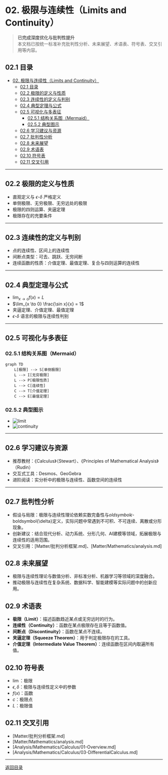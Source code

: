# 02. 极限与连续性（Limits and Continuity）

> **已完成深度优化与批判性提升**  
> 本文档已按统一标准补充批判性分析、未来展望、术语表、符号表、交叉引用等内容。

## 02.1 目录

- [02. 极限与连续性（Limits and Continuity）](#02-极限与连续性limits-and-continuity)
  - [02.1 目录](#021-目录)
  - [02.2 极限的定义与性质](#022-极限的定义与性质)
  - [02.3 连续性的定义与判别](#023-连续性的定义与判别)
  - [02.4 典型定理与公式](#024-典型定理与公式)
  - [02.5 可视化与多表征](#025-可视化与多表征)
    - [02.5.1 结构关系图（Mermaid）](#0251-结构关系图mermaid)
    - [02.5.2 典型图示](#0252-典型图示)
  - [02.6 学习建议与资源](#026-学习建议与资源)
  - [02.7 批判性分析](#027-批判性分析)
  - [02.8 未来展望](#028-未来展望)
  - [02.9 术语表](#029-术语表)
  - [02.10 符号表](#0210-符号表)
  - [02.11 交叉引用](#0211-交叉引用)

---

## 02.2 极限的定义与性质

- 直观定义与 $\epsilon$-$\delta$ 严格定义
- 单侧极限、无穷极限、无穷远处的极限
- 极限的四则运算、夹逼定理
- 极限存在的充要条件

---

## 02.3 连续性的定义与判别

- 点的连续性、区间上的连续性
- 间断点类型：可去、跳跃、无穷间断
- 连续函数的性质：介值定理、最值定理、复合与四则运算的连续性

---

## 02.4 典型定理与公式

- $\lim_{x \to c} f(x) = L$
- $\lim_{x \to 0} \frac{\sin x}{x} = 1$
- 夹逼定理、介值定理、最值定理
- $\epsilon$-$\delta$ 语言的极限与连续性判别

---

## 02.5 可视化与多表征

### 02.5.1 结构关系图（Mermaid）

```mermaid
graph TD
    L[极限] --> S[单侧极限]
    L --> I[无穷极限]
    L --> P[极限性质]
    L --> C[连续性]
    C --> T[介值定理]
    C --> E[最值定理]
```

### 02.5.2 典型图示

- ![limit](https://latex.codecogs.com/svg.image?\lim_{x\to%200}\frac{\sin%20x}{x}=1)
- ![continuity](https://latex.codecogs.com/svg.image?\text{Continuous%20Function})

---

## 02.6 学习建议与资源

- 推荐教材：《Calculus》（Stewart）、《Principles of Mathematical Analysis》（Rudin）
- 交互式工具：Desmos、GeoGebra
- 进阶阅读：实分析中的极限与连续性、函数空间的连续性

---

## 02.7 批判性分析

- 假设与局限：极限与连续性理论依赖实数完备性与$oldsymbol{\epsilon}$-boldsymbol{\delta}定义，实际问题中常遇到不可积、不可连续、离散或分形现象。
- 创新建议：结合现代分析、动力系统、分形几何、AI建模等领域，拓展极限与连续性的适用范围。
- 交叉引用：[Matter/批判分析框架.md]、[Matter/Mathematics/analysis.md]

## 02.8 未来展望

- 极限与连续性理论与数值分析、非标准分析、机器学习等领域的深度融合。
- 推动极限与连续性在复杂系统、数据科学、智能建模等实际问题中的创新应用。

## 02.9 术语表

- **极限（Limit）**：描述函数趋近某点或无穷远时的行为。
- **连续性（Continuity）**：函数在某点极限存在且等于函数值。
- **间断点（Discontinuity）**：函数在某点不连续。
- **夹逼定理（Squeeze Theorem）**：用于判定极限存在的工具。
- **介值定理（Intermediate Value Theorem）**：连续函数在区间内取遍所有值。

## 02.10 符号表

- $\lim$：极限
- $\epsilon,\delta$：极限与连续性定义中的参数
- $f(x)$：函数
- $c$：极限点
- $L$：极限值

## 02.11 交叉引用

- [Matter/批判分析框架.md]
- [Matter/Mathematics/analysis.md]
- [Analysis/Mathematics/Calculus/01-Overview.md]
- [Analysis/Mathematics/Calculus/03-DifferentialCalculus.md]

---

[返回目录](#021-目录)
